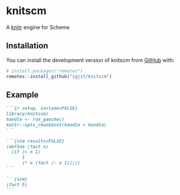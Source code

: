 
<!-- README.md is generated from README.Rmd. Please edit that file -->

# knitscm

<!-- badges: start -->

<!-- badges: end -->

A [knitr](https://github.com/yihui/knitr) engine for Scheme

## Installation

You can install the development version of knitscm from
[GitHub](https://github.com/) with:

``` r
# install.packages("remotes")
remotes::install_github("igjit/knitscm")
```

## Example

```` markdown
```{r setup, include=FALSE}
library(knitscm)
handle <- run_gauche()
knitr::opts_chunk$set(handle = handle)
```

```{scm results=FALSE}
(define (fact n)
  (if (= n 1)
      1
      (* n (fact (- n 1)))))
```

```{scm}
(fact 5)
```
````
